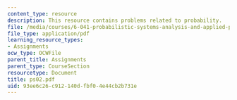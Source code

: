 ```yaml
---
content_type: resource
description: This resource contains problems related to probability.
file: /media/courses/6-041-probabilistic-systems-analysis-and-applied-probability-spring-2006/93ee6c26c912140dfbf04e44cb2b731e_ps02.pdf
file_type: application/pdf
learning_resource_types:
- Assignments
ocw_type: OCWFile
parent_title: Assignments
parent_type: CourseSection
resourcetype: Document
title: ps02.pdf
uid: 93ee6c26-c912-140d-fbf0-4e44cb2b731e
---
```

